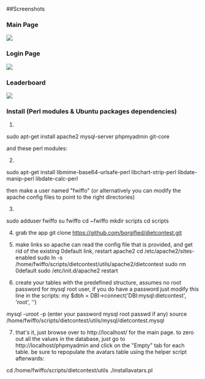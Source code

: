 ##Screenshots
### Main Page
<img src="https://github.com/downloads/borgified/dietcontest/Screenshot-3.png">

### Login Page
<img src="https://github.com/downloads/borgified/dietcontest/Screenshot-4.png">

### Leaderboard
<img src="https://github.com/downloads/borgified/dietcontest/Screenshot-2.png">


### Install (Perl modules & Ubuntu packages dependencies)

1.
sudo apt-get install apache2 mysql-server phpmyadmin git-core

and these perl modules:

2.
sudo apt-get install libmime-base64-urlsafe-perl libchart-strip-perl libdate-manip-perl libdate-calc-perl

then make a user named "fwiffo" (or alternatively you can modify the apache config files to point to the right directories)

3.
sudo adduser fwiffo
su fwiffo
cd ~fwiffo
mkdir scripts
cd scripts

4. grab the app
git clone https://github.com/borgified/dietcontest.git

5. make links so apache can read the config file that is provided, and get rid of the existing 0default link, restart apache2
cd /etc/apache2/sites-enabled
sudo ln -s /home/fwiffo/scripts/dietcontest/utils/apache2/dietcontest
sudo rm 0default
sudo /etc/init.d/apache2 restart

6. create your tables with the predefined structure, assumes no root password for mysql root user, if you do have a password just modify this line in the scripts: my $dbh = DBI->connect('DBI:mysql:dietcontest', 'root', '<password here>')

mysql -uroot -p
(enter your password mysql root passwd if any)
source /home/fwiffo/scripts/dietcontest/utils/mysql/dietcontest.mysql

7. that's it, just browse over to http://localhost/ for the main page. to zero out all the values in the database, just go to http://localhost/phpmyadmin and click on the "Empty" tab for each table. be sure to repopulate the avatars table using the helper script afterwards:

cd /home/fwiffo/scripts/dietcontest/utils
./installavatars.pl

